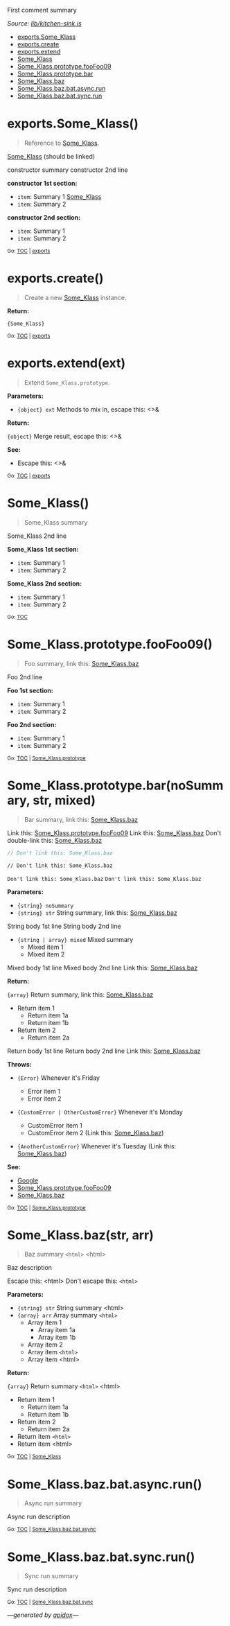 First comment summary

_Source: [lib/kitchen-sink.js](../lib/kitchen-sink.js)_

<a name="tableofcontents"></a>

- <a name="toc_exportssome_klass"></a><a name="toc_exports"></a>[exports.Some_Klass](#exportssome_klass)
- <a name="toc_exportscreate"></a>[exports.create](#exportscreate)
- <a name="toc_exportsextendext"></a>[exports.extend](#exportsextendext)
- <a name="toc_some_klass"></a>[Some_Klass](#some_klass)
- <a name="toc_some_klassprototypefoofoo09"></a><a name="toc_some_klassprototype"></a>[Some_Klass.prototype.fooFoo09](#some_klassprototypefoofoo09)
- <a name="toc_some_klassprototypebarnosummary-str-mixed"></a>[Some_Klass.prototype.bar](#some_klassprototypebarnosummary-str-mixed)
- <a name="toc_some_klassbazstr-arr"></a>[Some_Klass.baz](#some_klassbazstr-arr)
- <a name="toc_some_klassbazbatasyncrun"></a><a name="toc_some_klassbazbatasync"></a><a name="toc_some_klassbazbat"></a>[Some_Klass.baz.bat.async.run](#some_klassbazbatasyncrun)
- <a name="toc_some_klassbazbatsyncrun"></a><a name="toc_some_klassbazbatsync"></a>[Some_Klass.baz.bat.sync.run](#some_klassbazbatsyncrun)

<a name="exports"></a>

# exports.Some_Klass()

> Reference to [Some_Klass](#some_klass).

[Some_Klass](#some_klass) (should be linked)

constructor summary
constructor 2nd line

**constructor 1st section:**

- `item`: Summary 1 [Some_Klass](#some_klass)
- `item`: Summary 2

**constructor 2nd section:**

- `item`: Summary 1
- `item`: Summary 2

<sub>Go: [TOC](#tableofcontents) | [exports](#toc_exports)</sub>

# exports.create()

> Create a new [Some_Klass](#some_klass) instance.

**Return:**

`{Some_Klass}`

<sub>Go: [TOC](#tableofcontents) | [exports](#toc_exports)</sub>

# exports.extend(ext)

> Extend `Some_Klass.prototype`.

**Parameters:**

- `{object} ext` Methods to mix in, escape this: &lt;&gt;&amp;

**Return:**

`{object}` Merge result, escape this: &lt;&gt;&amp;

**See:**

- Escape this: &lt;&gt;&amp;

<sub>Go: [TOC](#tableofcontents) | [exports](#toc_exports)</sub>

# Some_Klass()

> Some_Klass summary

Some_Klass 2nd line

**Some_Klass 1st section:**

- `item`: Summary 1
- `item`: Summary 2

**Some_Klass 2nd section:**

- `item`: Summary 1
- `item`: Summary 2

<sub>Go: [TOC](#tableofcontents)</sub>

<a name="some_klassprototype"></a>

# Some_Klass.prototype.fooFoo09()

> Foo summary, link this: [Some_Klass.baz](#some_klassbazstr-arr)

Foo 2nd line

**Foo 1st section:**

- `item`: Summary 1
- `item`: Summary 2

**Foo 2nd section:**

- `item`: Summary 1
- `item`: Summary 2

<sub>Go: [TOC](#tableofcontents) | [Some_Klass.prototype](#toc_some_klassprototype)</sub>

# Some_Klass.prototype.bar(noSummary, str, mixed)

> Bar summary, link this: [Some_Klass.baz](#some_klassbazstr-arr)

Link this: [Some_Klass.prototype.fooFoo09](#some_klassprototypefoofoo09)
Link this: [Some_Klass.baz](#some_klassbazstr-arr)
Don't double-link this: [Some_Klass.baz](#some_klassbazstr-arr)

```js
// Don't link this: Some_Klass.baz
```

```
// Don't link this: Some_Klass.baz
```

` Don't link this: Some_Klass.baz `
`Don't link this: Some_Klass.baz`

**Parameters:**

- `{string} noSummary`
- `{string} str` String summary, link this: [Some_Klass.baz](#some_klassbazstr-arr)

String body 1st line
String body 2nd line

- `{string | array} mixed` Mixed summary
  * Mixed item 1
  * Mixed item 2

Mixed body 1st line
Mixed body 2nd line
Link this: [Some_Klass.baz](#some_klassbazstr-arr)

**Return:**

`{array}` Return summary, link this: [Some_Klass.baz](#some_klassbazstr-arr)

  * Return item 1
    * Return item 1a
    * Return item 1b
  * Return item 2
    * Return item 2a

Return body 1st line
Return body 2nd line
Link this: [Some_Klass.baz](#some_klassbazstr-arr)

**Throws:**

- `{Error}` Whenever it's Friday
  - Error item 1
  - Error item 2

- `{CustomError | OtherCustomError}` Whenever it's Monday
  - CustomError item 1
  - CustomError item 2 (Link this: [Some_Klass.baz](#some_klassbazstr-arr))

- `{AnotherCustomError}` Whenever it's Tuesday (Link this: [Some_Klass.baz](#some_klassbazstr-arr))

**See:**

- [Google](http://www.google.com/)
- [Some_Klass.prototype.fooFoo09](#some_klassprototypefoofoo09)
- [Some_Klass.baz](#some_klassbazstr-arr)

<sub>Go: [TOC](#tableofcontents) | [Some_Klass.prototype](#toc_some_klassprototype)</sub>

# Some_Klass.baz(str, arr)

> Baz summary `<html>` &lt;html&gt;

Baz description

Escape this: &lt;html&gt;
Don't escape this: `<html>`

**Parameters:**

- `{string} str` String summary &lt;html&gt;
- `{array} arr` Array summary `<html>`
  - Array item 1
    - Array item 1a
    - Array item 1b
  - Array item 2
  - Array item `<html>`
  - Array item &lt;html&gt;

**Return:**

`{array}` Return summary `<html>` &lt;html&gt;

  - Return item 1
    - Return item 1a
    - Return item 1b
  - Return item 2
    - Return item 2a
  - Return item `<html>`
  - Return item &lt;html&gt;

<sub>Go: [TOC](#tableofcontents) | [Some_Klass](#toc_some_klass)</sub>

<a name="some_klassbazbatasync"></a>

<a name="some_klassbazbat"></a>

# Some_Klass.baz.bat.async.run()

> Async run summary

Async run description

<sub>Go: [TOC](#tableofcontents) | [Some_Klass.baz.bat.async](#toc_some_klassbazbatasync)</sub>

<a name="some_klassbazbatsync"></a>

# Some_Klass.baz.bat.sync.run()

> Sync run summary

Sync run description

<sub>Go: [TOC](#tableofcontents) | [Some_Klass.baz.bat.sync](#toc_some_klassbazbatsync)</sub>

_&mdash;generated by [apidox](https://github.com/codeactual/apidox)&mdash;_
